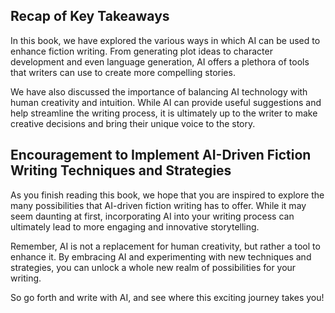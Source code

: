 
Recap of Key Takeaways
----------------------

In this book, we have explored the various ways in which AI can be used to enhance fiction writing. From generating plot ideas to character development and even language generation, AI offers a plethora of tools that writers can use to create more compelling stories.

We have also discussed the importance of balancing AI technology with human creativity and intuition. While AI can provide useful suggestions and help streamline the writing process, it is ultimately up to the writer to make creative decisions and bring their unique voice to the story.

Encouragement to Implement AI-Driven Fiction Writing Techniques and Strategies
------------------------------------------------------------------------------

As you finish reading this book, we hope that you are inspired to explore the many possibilities that AI-driven fiction writing has to offer. While it may seem daunting at first, incorporating AI into your writing process can ultimately lead to more engaging and innovative storytelling.

Remember, AI is not a replacement for human creativity, but rather a tool to enhance it. By embracing AI and experimenting with new techniques and strategies, you can unlock a whole new realm of possibilities for your writing.

So go forth and write with AI, and see where this exciting journey takes you!